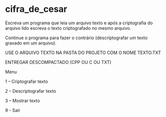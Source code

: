 # cifra_de_cesar

Escreva um programa que leia um arquivo texto e após a criptografia do arquivo lido escreva o texto criptografado no mesmo arquivo.

Continue o programa para fazer o contrário (descriptografar um texto gravado em um arquivo).

USE O ARQUIVO TEXTO NA PASTA DO PROJETO COM O NOME TEXTO.TXT

ENTREGAR DESCOMPACTADO (CPP OU C OU TXT)

Menu

1 – Criptografar texto

2 – Descriptografar texto

3 – Mostrar texto

9 - Sair
